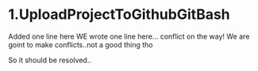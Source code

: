 # 1.UploadProjectToGithubGitBash
Added one line here
WE wrote one line here... conflict on the way!
We are goint to make conflicts..not a good thing tho



So it should be resolved..
